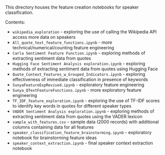 This directory houses the feature creation notebooks for speaker classification.

Contents:
* `wikipedia_exploration` - exploring the use of calling the Wikipedia API access more data on speakers
* `All_quote_text_feature_functions.ipynb` - more technical/numerical/counting feature engineering
* `Carla Sentiment Feature Function.ipynb` - exploring methods of extracting sentiment data from quotes
* `Hugging Face Sentiment Analysis exploration.ipynb` - exploring methods of extracting sentiment data from quotes using Hugging Face
* `Quote_Context_Features_w_Grouped_Indicators.ipynb` - exploring effectiveness of immediate classification in presence of keywords
* `SunyaFeatureExpRevised.ipynb` - exploratory feature engineering
* `Sunya_QTextFeatureFunctions.ipynb` - more exploratory feature engineering
* `TF_IDF_feature_exploration.ipynb` - exploring the use of TF-IDF scores to identify key words in quotes for different speaker types
* `VADER Sentiment Analysis exploration.ipynb` - exploring methods of extracting sentiment data from quotes using the VADER lexicon
* `sample_with_features.csv` - sample data (2000 records) with additional columns containing data for all features
* `speaker_classification_feature_brainstorming.ipynb` - exploratory notebook for brainstorming feature ideas
* `speaker_context_extraction.ipynb` - final speaker context extraction notebook
